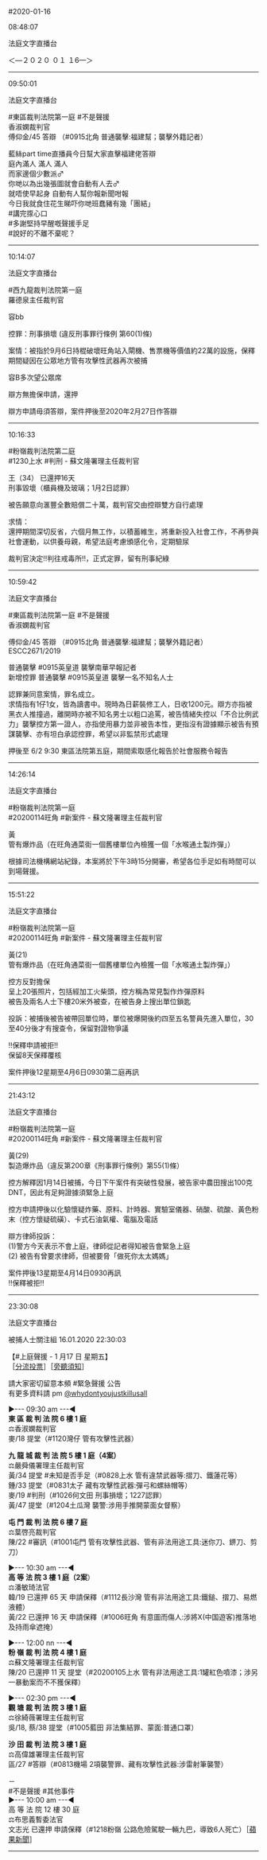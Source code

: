 #2020-01-16


08:48:07

法庭文字直播台

＜—２０２０ ０１ １6—＞

---
      
09:50:01

法庭文字直播台

\#東區裁判法院第一庭 \#不是聲援  
香淑嫻裁判官  
傅仰金/45 答辯 （\#0915北角 普通襲擊:福建幫；襲擊外籍記者）  
  
藍絲part time直播員今日幫大家直擊福建佬答辯  
庭內滿人 滿人 滿人  
而家邊個少數派‍♂  
你哋以為出幾張圖就會自動有人去‍♂  
就唔使早起身 自動有人幫你報新聞咁報  
今日我就食住花生睇吓你哋班蠢豬有幾「團結」  
\#講完揼心口  
\#多謝堅持早醒嘅聲援手足  
\#說好的不離不棄呢？

---
      
10:14:07

法庭文字直播台

\#西九龍裁判法院第一庭  
羅德泉主任裁判官  
  
容bb  
  
控罪：刑事損壞 (違反刑事罪行條例 第60(1)條)  
  
案情：被指於9月6日持棍破壞旺角站入閘機、售票機等價值約22萬的設施，保釋期間疑因在公眾地方管有攻擊性武器再次被捕  
  
容B多次望公眾席  
  
辯方無擔保申請，還押  
  
辯方申請毋須答辯，案件押後至2020年2月27日作答辯

---
      
10:16:33



\#粉嶺裁判法院第二庭  
\#1230上水 \#判刑 - 蘇文隆署理主任裁判官  
  
王（34） 已還押16天  
刑事毀壞（櫃員機及玻璃；1月2日認罪）  
  
被告願意向滙豐全數賠償二十萬，裁判官交由控辯雙方自行處理  
  
求情：  
還押期間深切反省，六個月無工作，以積蓄維生，將重新投入社會工作，不再參與社會運動，以供養母親，希望法庭考慮頒感化令，定期驗尿  
  
裁判官決定‼️判往戒毒所‼️，正式定罪，留有刑事紀綠

---
      
10:59:42

法庭文字直播台

\#東區裁判法院第一庭 \#不是聲援  
香淑嫻裁判官  
  
傅仰金/45 答辯 （\#0915北角 普通襲擊:福建幫；襲擊外籍記者）  
ESCC2671/2019  
  
普通襲擊 \#0915英皇道 襲擊南華早報記者  
新增控罪 普通襲擊 \#0915英皇道 襲擊一名不知名人士  
  
認罪兼同意案情，罪名成立。  
求情指有1仔1女，皆為讀書中。現時為日薪裝修工人，日收1200元。辯方亦指被黑衣人推撞過，離開時亦被不知名男士以粗口追罵，被告情緒失控以「不合比例武力」襲擊控方第一證人，亦指使用暴力並非被告本性，更指沒有證據顯示被告有預謀襲擊、亦有坦白承認控罪，希望以非監禁形式處理  
  
押後至 6/2 9:30 東區法院第五庭，期間索取感化報告於社會服務令報告

---
      
14:26:14

法庭文字直播台

\#粉嶺裁判法院第一庭  
\#20200114旺角 \#新案件 - 蘇文隆署理主任裁判官  
  
黃  
管有爆炸品（在旺角通菜街一個舊樓單位內檢獲一個「水喉通土製炸彈」）  
  
根據司法機構網站紀錄，本案將於下午3時15分開審，希望各位手足如有時間可以到場聲援。

---
      
15:51:22

法庭文字直播台

\#粉嶺裁判法院第一庭  
\#20200114旺角 \#新案件 - 蘇文隆署理主任裁判官  
  
黃(21)  
管有爆炸品（在旺角通菜街一個舊樓單位內檢獲一個「水喉通土製炸彈」）  
  
控方反對擔保  
呈上20張照片，包括經加工火柴頭，控方稱為常見製作炸彈原料  
被告及兩名人士下樓20米外被查，在被告身上搜出單位鎖匙  
  
投訴：被捕後被告被帶回單位時，單位被爆開後約四至五名警員先進入單位，30至40分後才有搜查令，保留對證物爭議  
  
‼️保釋申請被拒‼️  
保留8天保釋覆核  
  
案件押後12星期至4月6日0930第二庭再訊

---
      
21:43:12

法庭文字直播台

\#粉嶺裁判法院第一庭  
\#20200114旺角 \#新案件 - 蘇文隆署理主任裁判官  
  
黃(29)  
製造爆炸品（違反第200章《刑事罪行條例》第55(1)條）  
  
控方解釋因1月14日被捕，今日下午案件有突破性發展，被告家中農田搜出100克DNT，因此有足夠證據須緊急上庭  
  
控方申請押後以化驗懷疑炸藥、原料、計時器、實驗室儀器、硝酸、硫酸、黃色粉末（控方懷疑硫磺）、卡式石油氣權、電腦及電話  
  
辯方律師投訴：  
(1)警方今天表示不會上庭，律師從記者得知被告會緊急上庭  
(2) 被告有曾要求律師，但被要脅「做死你太太媽媽」  
  
案件押後13星期至4月14日0930再訊  
‼️保釋被拒‼️

---
      
23:30:08

法庭文字直播台 
       
被捕人士關注組  16.01.2020 22:30:03

【\#上庭聲援 - 1 月17 日 星期五】  
［[分流投票](https://t.me/youarenotalonehk/11232)］［[旁聽須知](https://t.me/c/1363182398/211082)］  
  
請大家密切留意本頻 \#緊急聲援 公告  
有更多資料請 pm [@whydontyoujustkillusall](https://t.me/whydontyoujustkillusall)  
  
►--- 09:30 am ---◄  
**東 區 裁 判 法 院 6 樓 1 庭**  
‍⚖️香淑嫻裁判官  
麥/18 提堂（\#1120灣仔 管有攻擊性武器）  
  
**九 龍 城 裁 判 法 院 5 樓 1 庭（4案）**  
‍⚖️嚴舜儀署理主任裁判官  
黃/34 提堂 \#未知是否手足（\#0828上水 管有違禁武器等:摺刀、鐵蓮花等）  
鍾/33 提堂（\#0831太子 藏有攻擊性武器:彈弓和螺絲帽等）  
麥/19 \#判刑（\#1026何文田 刑事損壞；1227認罪）  
黃/47 提堂（\#1204土瓜灣 襲警:涉用手推開蒙面女督察）  
  
**屯 門 裁 判 法 院 6 樓 7 庭**  
‍⚖️葉啓亮裁判官  
陳/22 \#審訊（\#1001屯門 管有攻擊性武器、管有非法用途工具:迷你刀、鎅刀、剪刀）  
  
►--- 10:30 am ---◄  
**高 等 法 院 3 樓 1 庭（2案**）  
‍⚖️潘敏琦法官  
韓/19 已還押 65 天 申請保釋（\#1112長沙灣 管有非法用途工具:鐵鎚、摺刀、易燃液體）  
黃/22 已還押 16 天 申請保釋（\#1006旺角 有意圖而傷人:涉將X(中国遊客)推落地及持雨傘遮掩）  
  
►--- 12:00 nn ---◄  
**粉 嶺 裁 判 法 院 4 樓 1 庭**  
‍⚖️蘇文隆署理主任裁判官  
陳/20 已還押 11 天 提堂（\#20200105上水 管有非法用途工具:1罐紅色噴漆；涉另一暴動案而不不獲保釋）  
  
►--- 02:30 pm ---◄  
**觀 塘 裁 判 法 院 3 樓 1 庭**  
‍⚖️徐綺薇署理主任裁判官  
吳/18, 蔡/38 提堂（\#1005藍田 非法集結罪、蒙面:普通口罩）  
  
**沙 田 裁 判 法 院 3 樓 1 庭**  
‍⚖️高偉雄署理主任裁判官  
區/27 \#答辯（\#0813機場 2項襲警罪、藏有攻擊性武器:涉雷射筆襲警）  
  
－  
\#不是聲援 \#其他事件  
►--- 10:00 am ---◄  
高 等 法 院 12 樓 30 庭  
‍⚖️布思義暫委法官  
文志光 已還押 申請保釋（\#1218粉嶺 公路危險駕駛一輛九巴，導致6人死亡）［[蘋果新聞](https://hk.news.appledaily.com/local/20191220/T6CTCYGVHM3RXWD7X277BOFPDU/)］

---
      